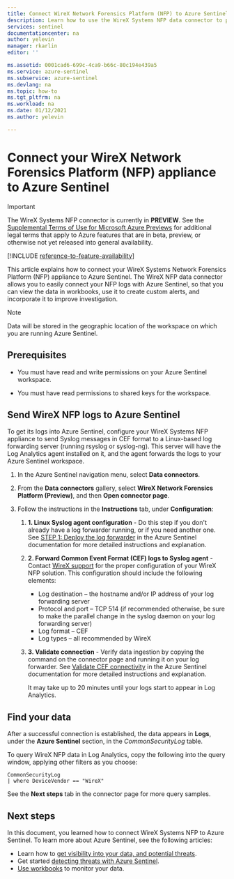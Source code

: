 ```yaml
---
title: Connect WireX Network Forensics Platform (NFP) to Azure Sentinel | Microsoft Docs
description: Learn how to use the WireX Systems NFP data connector to pull WireX NFP logs into Azure Sentinel. View WireX NFP data in workbooks, create alerts, and improve investigation.
services: sentinel
documentationcenter: na
author: yelevin
manager: rkarlin
editor: ''

ms.assetid: 0001cad6-699c-4ca9-b66c-80c194e439a5
ms.service: azure-sentinel
ms.subservice: azure-sentinel
ms.devlang: na
ms.topic: how-to
ms.tgt_pltfrm: na
ms.workload: na
ms.date: 01/12/2021
ms.author: yelevin

---
```

# Connect your WireX Network Forensics Platform (NFP) appliance to Azure Sentinel

> [!IMPORTANT]
> The WireX Systems NFP connector is currently in **PREVIEW**. See the [Supplemental Terms of Use for Microsoft Azure Previews](https://azure.microsoft.com/support/legal/preview-supplemental-terms/) for additional legal terms that apply to Azure features that are in beta, preview, or otherwise not yet released into general availability.

[!INCLUDE [reference-to-feature-availability](includes/reference-to-feature-availability.md)]

This article explains how to connect your WireX Systems Network Forensics Platform (NFP) appliance to Azure Sentinel. The WireX NFP data connector allows you to easily connect your NFP logs with Azure Sentinel, so that you can view the data in workbooks, use it to create custom alerts, and incorporate it to improve investigation. 

> [!NOTE] 
> Data will be stored in the geographic location of the workspace on which you are running Azure Sentinel.

## Prerequisites

- You must have read and write permissions on your Azure Sentinel workspace.

- You must have read permissions to shared keys for the workspace.

## Send WireX NFP logs to Azure Sentinel

To get its logs into Azure Sentinel, configure your WireX Systems NFP appliance to send Syslog messages in CEF format to a Linux-based log forwarding server (running rsyslog or syslog-ng). This server will have the Log Analytics agent installed on it, and the agent forwards the logs to your Azure Sentinel workspace.

1. In the Azure Sentinel navigation menu, select **Data connectors**.

1. From the **Data connectors** gallery, select **WireX Network Forensics Platform (Preview)**, and then **Open connector page**.

1. Follow the instructions in the **Instructions** tab, under **Configuration**:

    1. **1. Linux Syslog agent configuration** - Do this step if you don't already have a log forwarder running, or if you need another one. See [STEP 1: Deploy the log forwarder](connect-cef-agent.md) in the Azure Sentinel documentation for more detailed instructions and explanation.

    1. **2. Forward Common Event Format (CEF) logs to Syslog agent** - Contact [WireX support](https://wirexsystems.com/contact-us/) for the proper configuration of your WireX NFP solution. This configuration should include the following elements:
        - Log destination – the hostname and/or IP address of your log forwarding server
        - Protocol and port – TCP 514 (if recommended otherwise, be sure to make the parallel change in the syslog daemon on your log forwarding server)
        - Log format – CEF
        - Log types – all recommended by WireX

    1. **3. Validate connection** - Verify data ingestion by copying the command on the connector page and running it on your log forwarder. See [Validate CEF connectivity](troubleshooting-cef-syslog.md#validate-cef-connectivity) in the Azure Sentinel documentation for more detailed instructions and explanation.

        It may take up to 20 minutes until your logs start to appear in Log Analytics.

## Find your data

After a successful connection is established, the data appears in **Logs**, under the **Azure Sentinel** section, in the *CommonSecurityLog* table.

To query WireX NFP data in Log Analytics, copy the following into the query window, applying other filters as you choose:

```kusto
CommonSecurityLog 
| where DeviceVendor == "WireX"
```

See the **Next steps** tab in the connector page for more query samples.

## Next steps
In this document, you learned how to connect WireX Systems NFP to Azure Sentinel. To learn more about Azure Sentinel, see the following articles:
- Learn how to [get visibility into your data, and potential threats](get-visibility.md).
- Get started [detecting threats with Azure Sentinel](detect-threats-built-in.md).
- [Use workbooks](monitor-your-data.md) to monitor your data.